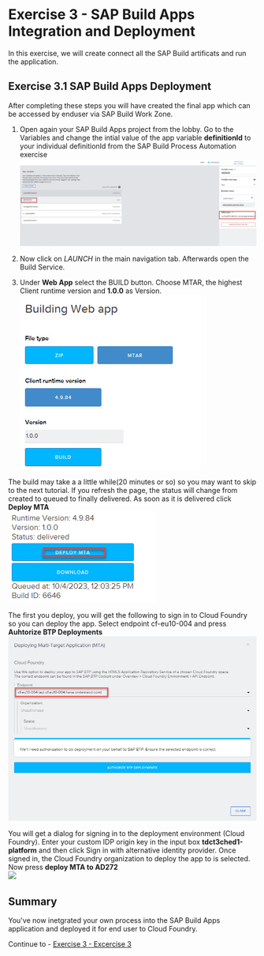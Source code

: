 # Exercise 3 - SAP Build Apps Integration and Deployment

In this exercise, we will create connect all the SAP Build artificats and run the application.

## Exercise 3.1 SAP Build Apps Deployment

After completing these steps you will have created the final app which can be accessed by enduser via SAP Build Work Zone.

1. Open again your SAP Build Apps project from the lobby. Go to the Variables and change the intial value of the app variable **definitionId** to your individual definitionId from the SAP Build Process Automation exercise
<br>![](/exercises/4_OpenAppAndStartProcess/images/11a-app-variable.jpg)

2.	Now click on *LAUNCH* in the main navigation tab. Afterwards open the Build Service.
3.	Under **Web App** select the BUILD button. Choose MTAR, the highest Client runtime version and **1.0.0** as Version.
<br>![](/exercises/4_OpenAppAndStartProcess/images/11b-build.jpg)

The build may take a a little while(20 minutes or so) so you may want to skip to the next tutorial. If you refresh the page, the status will change from created to queued to finally delivered. 
As soon as it is delivered click **Deploy MTA**
<br>![](/exercises/4_OpenAppAndStartProcess/images/11c-deploy-mtar.jpg)

The first you deploy, you will get the following to sign in to Cloud Foundry so you can deploy the app.
Select endpoint cf-eu10-004 and press **Auhtorize BTP Deployments**
<br>![](/exercises/4_OpenAppAndStartProcess/images/11d-mta.jpg)

You will get a dialog for signing in to the deployment environment (Cloud Foundry).
Enter your custom IDP origin key in the input box **tdct3ched1-platform** and then click Sign in with alternative identity provider.
Once signed in, the Cloud Foundry organization to deploy the app to is selected. Now press **deploy MTA to AD272**
<br>![](/exercises/4_OpenAppAndStartProcess/images/11e-deploy-to-ad272.jpg)


## Summary

You've now inetgrated your own process into the SAP Build Apps application and deployed it for end user to Cloud Foundry.

Continue to - [Exercise 3 - Excercise 3 ](../ex3/README.md)
